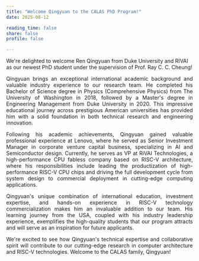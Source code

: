 ```yaml
---
title: "Welcome Qingyuan to the CALAS PhD Program!"
date: 2025-08-12

reading_time: false
share: false
profile: false

---
```

We're delighted to welcome Ren Qingyuan from Duke University and RIVAI as our newest PhD student under the supervision of Prof. Ray C. C. Cheung!
<!--more-->

<div style="text-align: justify">
Qingyuan brings an exceptional international academic background and valuable industry experience to our research team. He completed his Bachelor of Science degree in Physics (Comprehensive Physics) from The University of Washington in 2018, followed by a Master's degree in Engineering Management from Duke University in 2020. This impressive educational journey across prestigious American universities has provided him with a solid foundation in both technical research and engineering innovation.

Following his academic achievements, Qingyuan gained valuable professional experience at Lenovo, where he served as Senior Investment Manager in corporate venture capital business, specializing in AI and Semiconductor design. Currently, he serves as VP at RiVAI Technologies, a high-performance CPU fabless company based on RISC-V architecture, where his responsibilities include leading the productization of high-performance RISC-V CPU chips and driving the full development cycle from system design to commercial deployment in cutting-edge computing applications.

Qingyuan's unique combination of international education, investment expertise, and hands-on experience in RISC-V technology commercialization makes him an invaluable addition to our team. His learning journey from the USA, coupled with his industry leadership experience, exemplifies the high-quality students that our program attracts and will serve as an inspiration for future applicants.

We're excited to see how Qingyuan's technical expertise and collaborative spirit will contribute to our cutting-edge research in computer architecture and RISC-V technologies. Welcome to the CALAS family, Qingyuan!
</div>
